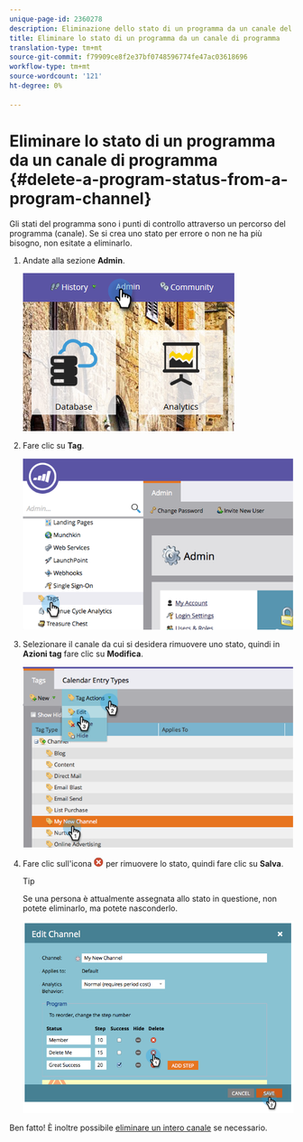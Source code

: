 ```yaml
---
unique-page-id: 2360278
description: Eliminazione dello stato di un programma da un canale del programma - Marketo Docs - Documentazione del prodotto
title: Eliminare lo stato di un programma da un canale di programma
translation-type: tm+mt
source-git-commit: f79909ce8f2e37bf0748596774fe47ac03618696
workflow-type: tm+mt
source-wordcount: '121'
ht-degree: 0%

---
```



# Eliminare lo stato di un programma da un canale di programma {#delete-a-program-status-from-a-program-channel}

Gli stati del programma sono i punti di controllo attraverso un percorso del programma (canale). Se si crea uno stato per errore o non ne ha più bisogno, non esitate a eliminarlo.

1. Andate alla sezione **Admin**.

   ![](assets/admin.png)

1. Fare clic su **Tag**.

   ![](assets/image2014-9-24-15-3a51-3a24.png)

1. Selezionare il canale da cui si desidera rimuovere uno stato, quindi in **Azioni tag** fare clic su **Modifica**.

   ![](assets/image2014-9-24-15-3a51-3a45.png)

1. Fare clic sull&#39;icona ![X](assets/image2014-9-24-15-3a52-3a39.png) per rimuovere lo stato, quindi fare clic su **Salva**.

   >[!TIP]
   >
   >Se una persona è attualmente assegnata allo stato in questione, non potete eliminarlo, ma potete nasconderlo.

   ![](assets/image2014-9-24-15-3a57-3a53.png)

Ben fatto! È inoltre possibile [eliminare un intero canale](/help/marketo/product-docs/administration/tags/delete-a-program-channel.md) se necessario.
